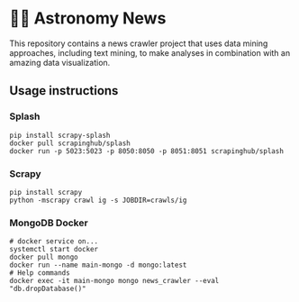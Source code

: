 # :telescope::newspaper: Astronomy News

This repository contains a news crawler project that uses data mining approaches, including text mining, to make analyses in combination with an amazing data visualization.

## Usage instructions
### Splash
				
	pip install scrapy-splash
	docker pull scrapinghub/splash
	docker run -p 5023:5023 -p 8050:8050 -p 8051:8051 scrapinghub/splash

### Scrapy

	pip install scrapy
	python -mscrapy crawl ig -s JOBDIR=crawls/ig

### MongoDB Docker 

	# docker service on...
	systemctl start docker
	docker pull mongo
	docker run --name main-mongo -d mongo:latest
	# Help commands
	docker exec -it main-mongo mongo news_crawler --eval "db.dropDatabase()"
